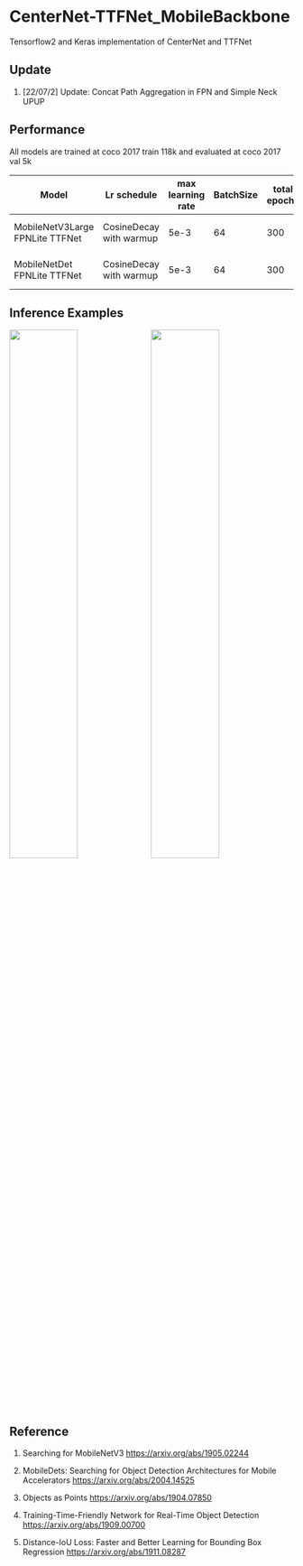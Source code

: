 #  CenterNet-TTFNet_MobileBackbone
Tensorflow2 and Keras implementation of CenterNet and TTFNet

## Update
1. [22/07/2] Update: Concat Path Aggregation in FPN and Simple Neck UPUP

## Performance
All models are trained at coco 2017 train 118k and evaluated at coco 2017 val 5k

Model | Lr schedule  | max learning rate | BatchSize | total epochs | kernel regulaization | optimizer | Loss | Input Size | Training Precision | Params[M] | FLOPs[G] | mAP 0.5:0.95@0.05 |
| ------------------------------------- | ------------- | ------------- | ------------- | ------------- | ------------- | ------------- | ------------- | ------------- | ------------- | ------------- | ------------- | ------------- |
MobileNetV3Large FPNLite TTFNet | CosineDecay with warmup | 5e-3 | 64 | 300 | 3e-5 | Gradient Centralization SGDM | Focal, DIOU |320x320| FP16 | 1.8 | 1.3 | 23.1 |
MobileNetDet FPNLite TTFNet | CosineDecay with warmup | 5e-3 | 64 | 300 | 3e-5 | Gradient Centralization SGDM | Focal, DIOU |320x320| FP16 | 3.1 | 1.4 | 23.6 |

## Inference Examples
<img width="49%" src="https://user-images.githubusercontent.com/89026839/179469473-ab768561-0964-4ec7-ad0b-ebf0c1033570.png"/> <img width="49%" src="https://user-images.githubusercontent.com/89026839/179469556-f5801692-9c5b-43b8-8837-2645b2b2a152.png"/>

## Reference
1. Searching for MobileNetV3 https://arxiv.org/abs/1905.02244

2. MobileDets: Searching for Object Detection Architectures for Mobile Accelerators https://arxiv.org/abs/2004.14525

3. Objects as Points https://arxiv.org/abs/1904.07850

4. Training-Time-Friendly Network for Real-Time Object Detection https://arxiv.org/abs/1909.00700

5. Distance-IoU Loss: Faster and Better Learning for Bounding Box Regression https://arxiv.org/abs/1911.08287

